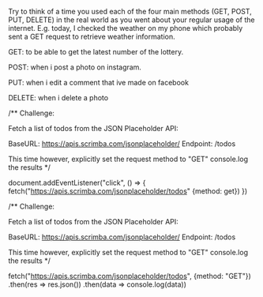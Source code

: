 Try to think of a time you used each of the four main methods
(GET, POST, PUT, DELETE) in the real world as you went about
your regular usage of the internet. E.g. today, I checked the
weather on my phone which probably sent a GET request to retrieve
weather information.

GET:  to be able to get the latest number of the lottery. 

POST: when i post a photo on instagram.

PUT: when i edit a comment that ive made on facebook 

DELETE: when i delete a photo

/**
Challenge: 

Fetch a list of todos from the JSON Placeholder API:

BaseURL: https://apis.scrimba.com/jsonplaceholder/
Endpoint: /todos

This time however, explicitly set the request method to "GET"
console.log the results
*/

document.addEventListener("click", () => {
    fetch("https://apis.scrimba.com/jsonplaceholder/todos" {method: get})
})

/**
Challenge: 

Fetch a list of todos from the JSON Placeholder API:

BaseURL: https://apis.scrimba.com/jsonplaceholder/
Endpoint: /todos

This time however, explicitly set the request method to "GET"
console.log the results
*/

fetch("https://apis.scrimba.com/jsonplaceholder/todos", {method: "GET"})
    .then(res => res.json())
    .then(data => console.log(data))